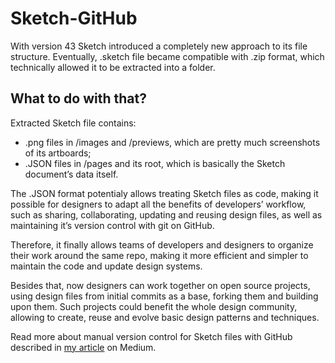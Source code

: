 # Sketch-GitHub

With version 43 Sketch introduced a completely new approach to its file structure. Eventually, .sketch file became compatible with .zip format, which technically allowed it to be extracted into a folder.

## What to do with that?

Extracted Sketch file contains:
* .png files in /images and /previews, which are pretty much screenshots of its artboards;
* .JSON files in /pages and its root, which is basically the Sketch document’s data itself.

The .JSON format potentialy allows treating Sketch files as code, making it possible for designers to adapt all the benefits of developers’ workflow, such as sharing, collaborating, updating and reusing design files, as well as maintaining it’s version control with git on GitHub.

Therefore, it finally allows teams of developers and designers to organize their work around the same repo, making it more efficient and simpler to maintain the code and update design systems.

Besides that, now designers can work together on open source projects, using design files from initial commits as a base, forking them and building upon them. Such projects could benefit the whole design community, allowing to create, reuse and evolve basic design patterns and techniques.

Read more about manual version control for Sketch files with GitHub described in [my article](https://medium.com/@zhurankov/workflows-manual-version-control-for-sketch-files-with-github-df8e04f1571c)
on Medium. 

